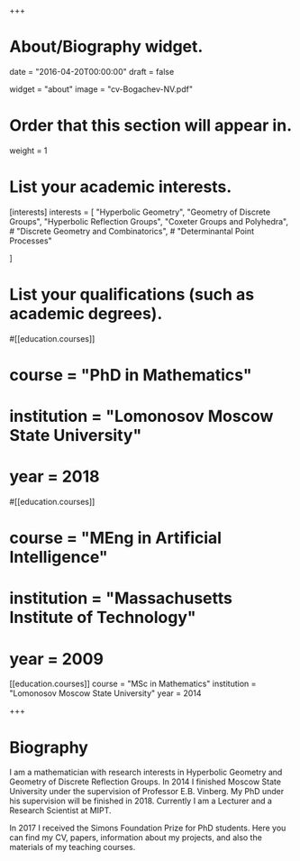+++
# About/Biography widget.

date = "2016-04-20T00:00:00"
draft = false

widget = "about"
image = "cv-Bogachev-NV.pdf"


# Order that this section will appear in.
weight = 1

# List your academic interests.
[interests]
  interests = [
    "Hyperbolic Geometry",
    "Geometry of Discrete Groups",
    "Hyperbolic Reflection Groups",
    "Coxeter Groups and Polyhedra",
    # "Discrete Geometry and Combinatorics",
    # "Determinantal Point Processes"

  ]

# List your qualifications (such as academic degrees).
#[[education.courses]]
#  course = "PhD in Mathematics"
#  institution = "Lomonosov Moscow State University"
#  year = 2018

#[[education.courses]]
#  course = "MEng in Artificial Intelligence"
#  institution = "Massachusetts Institute of Technology"
#  year = 2009

[[education.courses]]
  course = "MSc in Mathematics"
  institution = "Lomonosov Moscow State University"
  year = 2014
 
+++

# Biography

I am a mathematician with research interests in Hyperbolic Geometry and Geometry of Discrete Reflection Groups. 
In 2014 I finished Moscow State University under the supervision of Professor E.B. Vinberg. 
My PhD under his supervision will be finished in 2018.
Currently I am a Lecturer and a Research Scientist at MIPT. 

In 2017 I received the Simons Foundation Prize for PhD students.
Here you can find my CV, papers, information about my projects, and also the materials of my
teaching courses.


